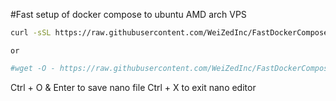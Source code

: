 #Fast setup of docker compose to ubuntu AMD arch VPS
```bash
curl -sSL https://raw.githubusercontent.com/WeiZedInc/FastDockerComposeSetup/refs/heads/main/setup.sh | bash
```
`or`
```bash
#wget -O - https://raw.githubusercontent.com/WeiZedInc/FastDockerComposeSetup/refs/heads/main/setup.sh | bash
```

Ctrl + O & Enter to save nano file
Ctrl + X to exit nano editor
